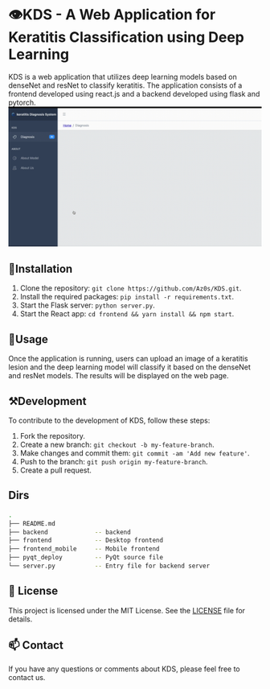# 👁️KDS - A Web Application for Keratitis Classification using Deep Learning

KDS is a web application that utilizes deep learning models based on denseNet and resNet to classify keratitis. The application consists of a frontend developed using react.js and a backend developed using flask and pytorch.
![Demo](https://github.com/az0s/KDS/blob/main/demo.gif?raw=true)

## 💽Installation

1. Clone the repository: `git clone https://github.com/Az0s/KDS.git`.
2. Install the required packages: `pip install -r requirements.txt`.
3. Start the Flask server: `python server.py`.
4. Start the React app: `cd frontend && yarn install && npm start`.

## 🚀Usage

Once the application is running, users can upload an image of a keratitis lesion and the deep learning model will classify it based on the denseNet and resNet models. The results will be displayed on the web page.

## ⚒️Development

To contribute to the development of KDS, follow these steps:

1. Fork the repository.
2. Create a new branch: `git checkout -b my-feature-branch`.
3. Make changes and commit them: `git commit -am 'Add new feature'`.
4. Push to the branch: `git push origin my-feature-branch`.
5. Create a pull request.


## Dirs 

```sh
.  
├── README.md  
├── backend             -- backend  
├── frontend            -- Desktop frontend  
├── frontend_mobile     -- Mobile frontend   
├── pyqt_deploy         -- PyQt source file  
└── server.py           -- Entry file for backend server
```

## :memo: License

This project is licensed under the MIT License. See the [LICENSE](LICENSE) file for details.

## :mailbox: Contact

If you have any questions or comments about KDS, please feel free to contact us.
